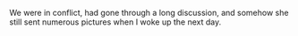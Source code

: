 We were in conflict, had gone through a long discussion, and somehow she still sent numerous pictures when I woke up the next day.